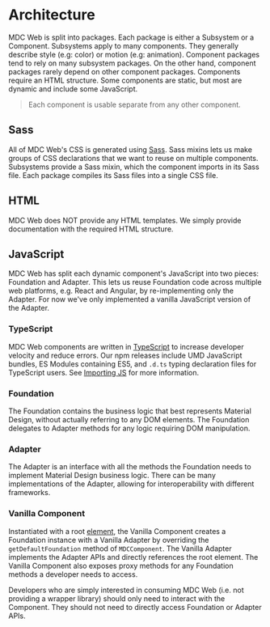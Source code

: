 # Architecture

MDC Web is split into packages. Each package is either a Subsystem or a
Component. Subsystems apply to many components. They generally describe style
(e.g: color) or motion (e.g: animation). Component packages tend to rely on
many subsystem packages. On the other hand, component packages rarely depend on
other component packages. Components require an HTML structure. Some components
are static, but most are dynamic and include some JavaScript.

> Each component is usable separate from any other component.

## Sass

All of MDC Web's CSS is generated using [Sass](http://sass-lang.com/). Sass
mixins lets us make groups of CSS declarations that we want to reuse on
multiple components. Subsystems provide a Sass mixin, which the component
imports in its Sass file. Each package compiles its Sass files into a single CSS
file.

## HTML

MDC Web does NOT provide any HTML templates. We simply provide documentation
with the required HTML structure.

## JavaScript

MDC Web has split each dynamic component's JavaScript into two pieces:
Foundation and Adapter. This lets us reuse Foundation code across multiple web
platforms, e.g. React and Angular, by re-implementing only the Adapter. For now
we've only implemented a vanilla JavaScript version of the Adapter.

### TypeScript

MDC Web components are written in [TypeScript](https://www.typescriptlang.org/)
to increase developer velocity and reduce errors. Our npm releases include
UMD JavaScript bundles, ES Modules containing ES5, and `.d.ts` typing
declaration files for TypeScript users.
See [Importing JS](../importing-js.md) for more information.

### Foundation

The Foundation contains the business logic that best represents Material Design,
without actually referring to any DOM elements. The Foundation delegates to Adapter
methods for any logic requiring DOM manipulation.

### Adapter

The Adapter is an interface with all the methods the Foundation needs to
implement Material Design business logic. There can be many implementations of
the Adapter, allowing for interoperability with different frameworks.

### Vanilla Component

Instantiated with a root [element](https://developer.mozilla.org/en-US/docs/Web/API/Element),
the Vanilla Component creates a Foundation instance with a Vanilla Adapter by
overriding the `getDefaultFoundation` method of `MDCComponent`. The Vanilla Adapter
implements the Adapter APIs and directly references the root element. The Vanilla
Component also exposes proxy methods for any Foundation methods a developer needs to access.

Developers who are simply interested in consuming MDC Web (i.e. not providing a
wrapper library) should only need to interact with the Component. They should not
need to directly access Foundation or Adapter APIs.
